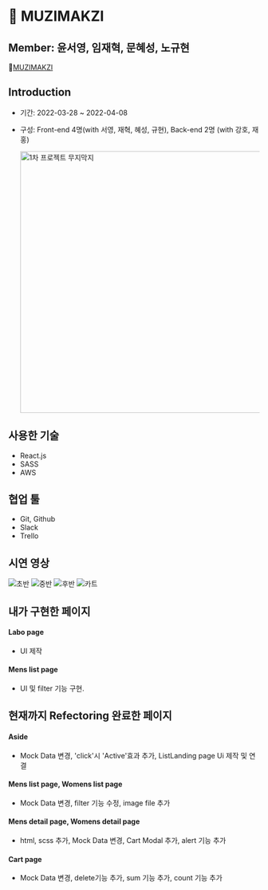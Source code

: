 # 🛒 MUZIMAKZI

## Member: 윤서영, 임재혁, 문혜성, 노규현

🔗[MUZIMAKZI](http://muzimakji.s3-website.ap-northeast-2.amazonaws.com/) <br/>

## Introduction

- 기간: 2022-03-28 ~ 2022-04-08
- 구성: Front-end 4명(with 서영, 재혁, 혜성, 규현), Back-end 2명 (with 강호, 재홍)

  <img width="700" height="525" alt="1차 프로젝트 무지막지" src="https://user-images.githubusercontent.com/97905881/178452379-3d3c3619-c5b7-4d43-b2f9-c71a5e6edbc2.jpg">

## 사용한 기술

- React.js
- SASS
- AWS

## 협업 툴

- Git, Github
- Slack
- Trello

## 시연 영상

![초반](https://user-images.githubusercontent.com/91510831/162604253-18d5c3ab-d20b-4140-a73b-43d1b2079c12.gif)
![중반](https://user-images.githubusercontent.com/91510831/162604327-675e9a84-4bc9-457b-9416-c93541028054.gif)
![후반](https://user-images.githubusercontent.com/91510831/162604372-ce705b3f-7963-4a8f-863b-cc0f7963addd.gif)
![카트](https://user-images.githubusercontent.com/91510831/162604400-48bd27bb-2328-4c18-abce-2c3505b2ad44.gif)

## 내가 구현한 페이지

#### Labo page

- UI 제작

#### Mens list page

- UI 및 filter 기능 구현.

## 현재까지 Refectoring 완료한 페이지

#### Aside

- Mock Data 변경, 'click'시 'Active'효과 추가, ListLanding page Ui 제작 및 연결

#### Mens list page, Womens list page

- Mock Data 변경, filter 기능 수정, image file 추가

#### Mens detail page, Womens detail page

- html, scss 추가, Mock Data 변경, Cart Modal 추가, alert 기능 추가

#### Cart page

- Mock Data 변경, delete기능 추가, sum 기능 추가, count 기능 추가
